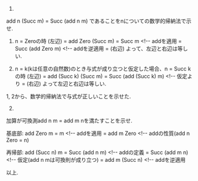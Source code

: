 <!--
data Nat = Zero | Succ Nat

add :: Nat -> Nat -> Nat
add Zero     m = m
add (Succ n) m = Succ (add n m)
-->

1)
add n (Succ m) = Succ (add n m) であることをnについての数学的帰納法で示せ.

1. n = Zeroの時
(左辺) = add Zero (Succ m)
       = Succ m <!-- addを適用
       = Succ (add Zero m) <!-- addを逆適用
       = (右辺)
よって、左辺と右辺は等しい.

2. n = k(kは任意の自然数)のとき与式が成り立つと仮定した場合、n = Succ kの時
(左辺) = add (Succ k) (Succ m) 
       = Succ (add (Succ k) m) <!-- 仮定より
       = (右辺)
よって左辺と右辺は等しい.

1, 2から、数学的帰納法で与式が正しいことを示せた.


2)
加算が可換測add n m = add m nを満たすことを示せ.

基底部:
  add Zero m
= m <!-- addを適用
= add m Zero <!-- addの性質(add n Zero = n)

再帰部:
  add (Succ n) m
= Succ (add n m) <!-- addの定義
= Succ (add m n) <!-- 仮定(add n mは可換則が成り立つ)
= add m (Succ n) <!-- addを逆適用

以上.
